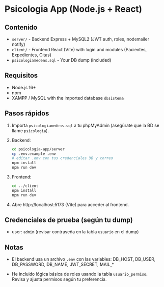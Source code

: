 # Psicologia App (Node.js + React)

## Contenido
- `server/` - Backend Express + MySQL2 (JWT auth, roles, nodemailer notify)
- `client/` - Frontend React (Vite) with login and modules (Pacientes, Expedientes, Citas)
- `psicologiamedens.sql` - Your DB dump (included)

## Requisitos
- Node.js 16+
- npm
- XAMPP / MySQL with the imported database `dbsistema`

## Pasos rápidos
1. Importa `psicologiamedens.sql` a tu phpMyAdmin (asegúrate que la BD se llame `psicologia`).

2. Backend:

   ```bash
   cd psicologia-app/server
   cp .env.example .env
   # editar .env con tus credenciales DB y correo
   npm install
   npm run dev
   ```

3. Frontend:

   ```bash
   cd ../client
   npm install
   npm run dev
   ```

4. Abre http://localhost:5173 (Vite) para acceder al frontend.


## Credenciales de prueba (según tu dump)

- user: `admin` (revisar contraseña en la tabla `usuario` en el dump)


## Notas

- El backend usa un archivo `.env` con las variables: DB_HOST, DB_USER, DB_PASSWORD, DB_NAME, JWT_SECRET, MAIL_*

- He incluido lógica básica de roles usando la tabla `usuario_permiso`. Revisa y ajusta permisos según tu preferencia.

